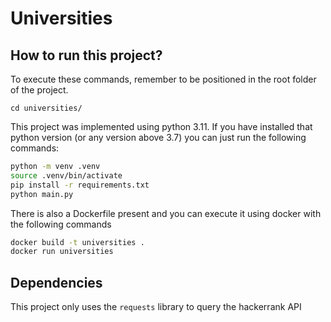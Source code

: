 
# Universities


## How to run this project?
To execute these commands, remember to be positioned in the root folder of the project.
```
cd universities/
```

This project was implemented using python 3.11. If you have installed that python version (or any version above 3.7) you can just run the following commands:

```bash
python -m venv .venv
source .venv/bin/activate
pip install -r requirements.txt
python main.py
```
There is also a Dockerfile present and you can execute it using docker with the following commands

```bash
docker build -t universities .
docker run universities
```

## Dependencies
This project only uses the `requests` library to query the hackerrank API